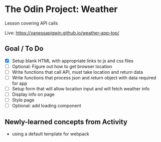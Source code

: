 # The Odin Project: Weather
Lesson covering API calls

Live: https://vanessapigwin.github.io/weather-app-top/

## Goal / To Do
- [x] Setup blank  HTML with appropriate links to js and css files
- [ ] Optional: Figure out how to get browser location
- [ ] Write functions that call API, must take location and return data
- [ ] Write functions that process json and return object with data required for app
- [ ] Setup form that will allow location input and will fetch weather info
- [ ] Display info on page
- [ ] Style page
- [ ] Optional: add loading component

## Newly-learned concepts from Activity
- using a default template for webpack
